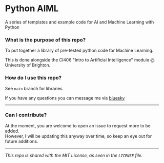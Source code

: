 # Python AIML
A series of templates and example code for AI and Machine Learning with Python

### What is the purpose of this repo?
To put together a library of pre-tested python code for Machine Learning.

This is done alongside the CI406 "Intro to Artificial Intelligence" module @ University of Brighton.


### How do I use this repo?
See `main` branch for libraries.

If you have any questions you can message me via [bluesky](https://bsky.app/profile/leokayasen.bsky.social)

- - -

### Can I contribute?
At the moment, you are welcome to open an issue to request more to be added.\
However, I will be updating this anyway over time, so keep an eye out for future additions.

- - -

_This repo is shared with the MIT License, as seen in the `LICENSE` file._
